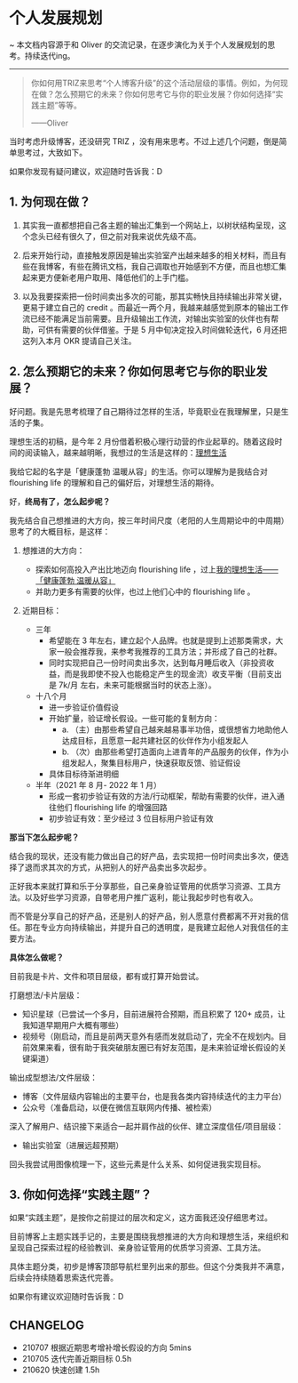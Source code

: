 # 个人发展规划

~ 本文档内容源于和 Oliver 的交流记录，在逐步演化为关于个人发展规划的思考。持续迭代ing。

---

> 你如何用TRIZ来思考“个人博客升级”的这个活动层级的事情。例如，为何现在做？怎么预期它的未来？你如何思考它与你的职业发展？你如何选择“实践主题”等等。
> 
> ——Oliver 

当时考虑升级博客，还没研究 TRIZ ，没有用来思考。不过上述几个问题，倒是简单思考过，大致如下。

如果你发现有疑问建议，欢迎随时告诉我：D

## 1. 为何现在做？

1. 其实我一直都想把自己各主题的输出汇集到一个网站上，以树状结构呈现，这个念头已经有很久了，但之前对我来说优先级不高。

2. 后来开始行动，直接触发原因是输出实验室产出越来越多的相关材料，而且有些在我博客，有些在腾讯文档，我自己调取也开始感到不方便，而且也想汇集起来更方便新老用户取用、降低他们的上手门槛。

3. 以及我要探索把一份时间卖出多次的可能，那其实畅快且持续输出非常关键，更易于建立自己的 credit 。而最近一两个月，我越来越感觉到原本的输出工作流已经不能满足当前需要。且升级输出工作流，对输出实验室的伙伴也有帮助，可供有需要的伙伴借鉴。于是 5 月中旬决定投入时间做轮迭代，6 月还把这列入本月 OKR 提请自己关注。


## 2. 怎么预期它的未来？你如何思考它与你的职业发展？

好问题。我是先思考梳理了自己期待过怎样的生活，毕竟职业在我理解里，只是生活的子集。

理想生活的初稿，是今年 2 月份借着积极心理行动营的作业起草的。随着这段时间的阅读输入，越来越明晰，我想过的生活是这样的：[理想生活](https://ishanshan.im/#/about/idealife)

我给它起的名字是「健康蓬勃 温暖从容」的生活。你可以理解为是我结合对 flourishing life 的理解和自己的偏好后，对理想生活的期待。

好，**终局有了，怎么起步呢？**

我先结合自己想推进的大方向，按三年时间尺度（老阳的人生周期论中的中周期）思考了的大概目标，是这样：

1. 想推进的大方向：
    - 探索如何高投入产出比地迈向 flourishing life ，过上[我的理想生活——「健康蓬勃 温暖从容」](https://ishanshan.im/#/about/idealife)
    - 并助力更多有需要的伙伴，也过上他们心中的 flourishing life 。

3. 近期目标：
    * 三年
        * 希望能在 3 年左右，建立起个人品牌。也就是提到上述那类需求，大家一般会推荐我，来参考我推荐的工具方法；并形成了自己的社群。
        * 同时实现把自己一份时间卖出多次，达到每月睡后收入（非投资收益，而是我即使不投入也能稳定产生的现金流）收支平衡（目前支出是 7k/月 左右，未来可能根据当时的状态上涨）。
    * 十八个月
        * 进一步验证价值假设
        * 开始扩量，验证增长假设。一些可能的复制方向：
            * a. （主）由那些希望自己越来越易事半功倍，或很想省力地助他人达成目标，且愿意一起共建社区的伙伴作为小组发起人
            * b. （次）由那些希望打造面向上进青年的产品服务的伙伴，作为小组发起人，聚集目标用户，快速获取反馈、验证假设
        * 具体目标待渐进明细
    * 半年（2021 年 8 月- 2022 年 1 月）
        * 形成一套初步验证有效的方法/行动框架，帮助有需要的伙伴，进入通往他们 flourishing life 的增强回路
        * 初步验证有效：至少经过 3 位目标用户验证有效


**那当下怎么起步呢？**

结合我的现状，还没有能力做出自己的好产品，去实现把一份时间卖出多次，便选择了退而求其次的方式，从把别人的好产品卖出多次起步。

正好我本来就打算和乐于分享那些，自己亲身验证管用的优质学习资源、工具方法。以及好些学习资源，自带老用户推广返利，能让我起步时也有收入。


而不管是分享自己的好产品，还是别人的好产品，别人愿意付费都离不开对我的信任。那在专业方向持续输出，并提升自己的透明度，是我建立起他人对我信任的主要方法。

**具体怎么做呢？**

目前我是卡片、文件和项目层级，都有或打算开始尝试。

打磨想法/卡片层级：
- 知识星球（已尝试一个多月，目前进展符合预期，而且积累了 120+ 成员，让我知道早期用户大概有哪些）
- 视频号（刚启动，而且是前两天意外有感而发就启动了，完全不在规划内。目前效果来看，很有助于我突破朋友圈已有好友范围，是未来验证增长假设的关键渠道）

输出成型想法/文件层级：
- 博客（文件层级内容输出的主要平台，也是我各类内容持续迭代的主力平台）
- 公众号（准备启动，以便在微信互联网内传播、被检索）

深入了解用户、结识接下来适合一起并肩作战的伙伴、建立深度信任/项目层级：
- 输出实验室（进展远超预期）


回头我尝试用图像梳理一下，这些元素是什么关系、如何促进我实现目标。


## 3. 你如何选择“实践主题”？

如果“实践主题”，是按你之前提过的层次和定义，这方面我还没仔细思考过。

目前博客上主题实践手记的，主要是围绕我想推进的大方向和理想生活，来组织和呈现自己探索过程的经验教训、亲身验证管用的优质学习资源、工具方法。

具体主题分类，初步是博客顶部导航栏里列出来的那些。但这个分类我并不满意，后续会持续随着思索迭代完善。

如果你有建议欢迎随时告诉我：D


## CHANGELOG 

- 210707 根据近期思考增补增长假设的方向 5mins
- 210705 迭代完善近期目标 0.5h
- 210620 快速创建 1.5h